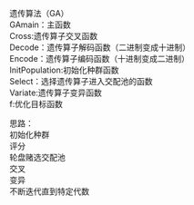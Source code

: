 遗传算法（GA）  
GAmain：主函数  
Cross:遗传算子交叉函数  
Decode：遗传算子解码函数（二进制变成十进制）  
Encode：遗传算子编码函数（十进制变成二进制）  
InitPopulation:初始化种群函数  
Select：选择遗传算子进入交配池的函数  
Variate:遗传算子变异函数  
f:优化目标函数  
  
思路：  
初始化种群  
评分  
轮盘赌选交配池  
交叉  
变异  
不断迭代直到特定代数  
